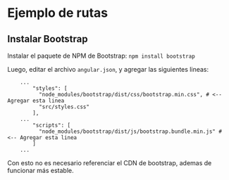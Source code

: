 # Ejemplo de rutas

## Instalar Bootstrap

Instalar el paquete de NPM de Bootstrap: `npm install bootstrap`

Luego, editar el archivo `angular.json`, y agregar las siguientes lineas:
```
    ...
        "styles": [
          "node_modules/bootstrap/dist/css/bootstrap.min.css", # <-- Agregar esta linea
          "src/styles.css"
        ],
    ...
        "scripts": [
          "node_modules/bootstrap/dist/js/bootstrap.bundle.min.js" # <-- Agregar esta linea
        ]
    ...
```

Con esto no es necesario referenciar el CDN de bootstrap, ademas de funcionar más estable.